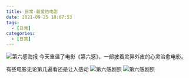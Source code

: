 ```yaml
---
title: 日常-最爱的电影
date: 2021-09-25 18:07:53
tags: 
  - [日常]
categories: 
  - [日常]
---
```

<meta name="referrer" content="no-referrer"/>

![第六感海报](https://img9.doubanio.com/view/photo/l/public/p2220184425.webp)
今天重温了电影《第六感》，一部披着灵异外皮的心灵治愈电影。

有些电影无论第几遍看还是让人感动
![第六感剧照](https://img2.doubanio.com/view/photo/l/public/p2351243392.webp)
![第六感剧照](https://img1.doubanio.com/view/photo/l/public/p2356175109.webp)
